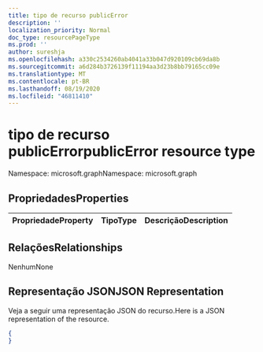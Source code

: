 ```yaml
---
title: tipo de recurso publicError
description: ''
localization_priority: Normal
doc_type: resourcePageType
ms.prod: ''
author: sureshja
ms.openlocfilehash: a330c2534260ab4041a33b047d920109cb69da8b
ms.sourcegitcommit: a6d284b3726139f11194aa3d23b8bb79165cc09e
ms.translationtype: MT
ms.contentlocale: pt-BR
ms.lasthandoff: 08/19/2020
ms.locfileid: "46811410"
---
```

# <a name="publicerror-resource-type"></a><span data-ttu-id="50029-102">tipo de recurso publicError</span><span class="sxs-lookup"><span data-stu-id="50029-102">publicError resource type</span></span>

<span data-ttu-id="50029-103">Namespace: microsoft.graph</span><span class="sxs-lookup"><span data-stu-id="50029-103">Namespace: microsoft.graph</span></span>

## <a name="properties"></a><span data-ttu-id="50029-104">Propriedades</span><span class="sxs-lookup"><span data-stu-id="50029-104">Properties</span></span>
|<span data-ttu-id="50029-105">Propriedade</span><span class="sxs-lookup"><span data-stu-id="50029-105">Property</span></span>|<span data-ttu-id="50029-106">Tipo</span><span class="sxs-lookup"><span data-stu-id="50029-106">Type</span></span>|<span data-ttu-id="50029-107">Descrição</span><span class="sxs-lookup"><span data-stu-id="50029-107">Description</span></span>|
|:---|:---|:---|

## <a name="relationships"></a><span data-ttu-id="50029-108">Relações</span><span class="sxs-lookup"><span data-stu-id="50029-108">Relationships</span></span>
<span data-ttu-id="50029-109">Nenhum</span><span class="sxs-lookup"><span data-stu-id="50029-109">None</span></span>
## <a name="json-representation"></a><span data-ttu-id="50029-110">Representação JSON</span><span class="sxs-lookup"><span data-stu-id="50029-110">JSON Representation</span></span>
<span data-ttu-id="50029-111">Veja a seguir uma representação JSON do recurso.</span><span class="sxs-lookup"><span data-stu-id="50029-111">Here is a JSON representation of the resource.</span></span>
<!--{
  "blockType": "resource",
  "@odata.type": "microsoft.graph.publicError"
}-->
``` json
{
}
```